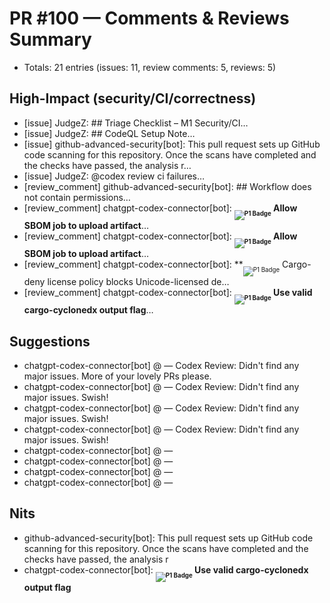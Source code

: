 # PR #100 — Comments & Reviews Summary

- Totals: 21 entries (issues: 11, review comments: 5, reviews: 5)

## High-Impact (security/CI/correctness)
- [issue] JudgeZ: ## Triage Checklist – M1 Security/CI…
- [issue] JudgeZ: ## CodeQL Setup Note…
- [issue] github-advanced-security[bot]: This pull request sets up GitHub code scanning for this repository. Once the scans have completed and the checks have passed, the analysis r…
- [issue] JudgeZ: @codex review ci failures…
- [review_comment] github-advanced-security[bot]: ## Workflow does not contain permissions…
- [review_comment] chatgpt-codex-connector[bot]: **<sub><sub>![P1 Badge](https://img.shields.io/badge/P1-orange?style=flat)</sub></sub>  Allow SBOM job to upload artifact**…
- [review_comment] chatgpt-codex-connector[bot]: **<sub><sub>![P1 Badge](https://img.shields.io/badge/P1-orange?style=flat)</sub></sub>  Allow SBOM job to upload artifact**…
- [review_comment] chatgpt-codex-connector[bot]: **<sub><sub>![P1 Badge](https://img.shields.io/badge/P1-orange?style=flat)</sub></sub>  Cargo-deny license policy blocks Unicode-licensed de…
- [review_comment] chatgpt-codex-connector[bot]: **<sub><sub>![P1 Badge](https://img.shields.io/badge/P1-orange?style=flat)</sub></sub>  Use valid cargo-cyclonedx output flag**…

## Suggestions
- chatgpt-codex-connector[bot] @  — Codex Review: Didn't find any major issues. More of your lovely PRs please.
- chatgpt-codex-connector[bot] @  — Codex Review: Didn't find any major issues. Swish!
- chatgpt-codex-connector[bot] @  — Codex Review: Didn't find any major issues. Swish!
- chatgpt-codex-connector[bot] @  — Codex Review: Didn't find any major issues. Swish!
- chatgpt-codex-connector[bot] @  — 
- chatgpt-codex-connector[bot] @  — 
- chatgpt-codex-connector[bot] @  — 
- chatgpt-codex-connector[bot] @  — 

## Nits
- github-advanced-security[bot]: This pull request sets up GitHub code scanning for this repository. Once the scans have completed and the checks have passed, the analysis r
- chatgpt-codex-connector[bot]: **<sub><sub>![P1 Badge](https://img.shields.io/badge/P1-orange?style=flat)</sub></sub>  Use valid cargo-cyclonedx output flag**
